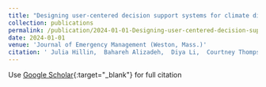 ```yaml
---
title: "Designing user-centered decision support systems for climate disasters: what information do communities and rescue responders need during floods?"
collection: publications
permalink: /publication/2024-01-01-Designing-user-centered-decision-support-systems-for-climate-disasters-what-information-do-communities-and-rescue-responders-need-during-floods
date: 2024-01-01
venue: 'Journal of Emergency Management (Weston, Mass.)'
citation: ' Julia Hillin,  Bahareh Alizadeh,  Diya Li,  Courtney Thompson,  Michelle Meyer,  Zhe Zhang,  Amir Behzadan, &quot;Designing user-centered decision support systems for climate disasters: what information do communities and rescue responders need during floods?.&quot; Journal of Emergency Management (Weston, Mass.), 2024.'
---
```

Use [Google Scholar](https://scholar.google.com/scholar?q=Designing+user+centered+decision+support+systems+for+climate+disasters:+what+information+do+communities+and+rescue+responders+need+during+floods?){:target="_blank"} for full citation